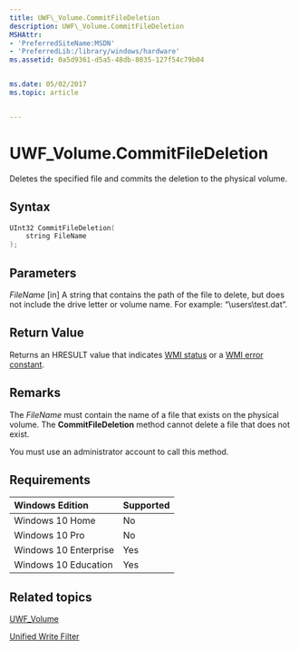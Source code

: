 ```yaml
---
title: UWF\_Volume.CommitFileDeletion
description: UWF\_Volume.CommitFileDeletion
MSHAttr:
- 'PreferredSiteName:MSDN'
- 'PreferredLib:/library/windows/hardware'
ms.assetid: 0a5d9361-d5a5-48db-8035-127f54c79b04


ms.date: 05/02/2017
ms.topic: article


---
```

# UWF\_Volume.CommitFileDeletion

Deletes the specified file and commits the deletion to the physical volume.

## Syntax

```powershell
UInt32 CommitFileDeletion(
    string FileName
);
```

## Parameters

<a href="" id="filename"></a>*FileName*
\[in\] A string that contains the path of the file to delete, but does not include the drive letter or volume name. For example: “\\users\\test.dat”.

## Return Value

Returns an HRESULT value that indicates [WMI status](/windows/win32/wmisdk/wmi-non-error-constants) or a [WMI error constant](/windows/win32/wmisdk/wmi-error-constants).

## Remarks

The *FileName* must contain the name of a file that exists on the physical volume. The **CommitFileDeletion** method cannot delete a file that does not exist.

You must use an administrator account to call this method.

## Requirements

| Windows Edition       | Supported |
|:----------------------|:----------|
| Windows 10 Home       | No        |
| Windows 10 Pro        | No        |
| Windows 10 Enterprise | Yes       |
| Windows 10 Education  | Yes       |

## Related topics

[UWF\_Volume](uwf-volume.md)

[Unified Write Filter](unified-write-filter.md)